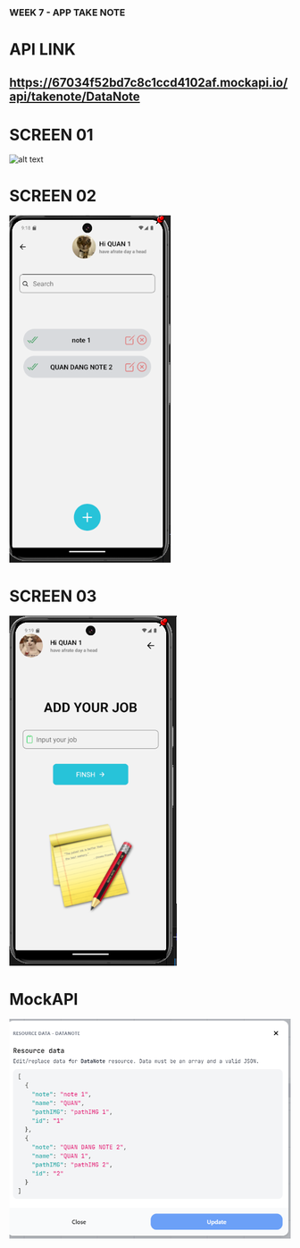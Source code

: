 ### WEEK 7 - APP TAKE NOTE

# API LINK
## https://67034f52bd7c8c1ccd4102af.mockapi.io/api/takenote/DataNote

# SCREEN 01
![alt text](assets/minhChung/image.png)

# SCREEN 02
![alt text](assets/minhChung/Screen02.png)

# SCREEN 03
![alt text](assets/minhChung/Screen03.png)

# MockAPI 
![alt text](assets/minhChung/MockAPI.png)